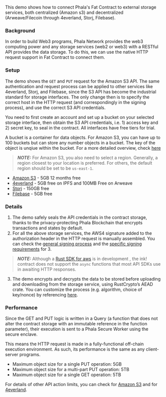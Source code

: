 This demo shows how to connect Phala's Fat Contract to external storage services, both centralized (Amazon s3) and decentralized (Arweave/Filecoin through 4everland, Storj, Filebase).

### Background
In order to build Web3 programs, Phala Network provides the web3 computing power and any storage services (web2 or web3) with a RESTful API provides the data storage. To do this, we can use the native HTTP request support in Fat Contract to connect them. 

### Setup
The demo shows the `GET` and `PUT` request for the Amazon S3 API. The same authentication and request process can be applied to other services like 4everland, Storj, and Filebase, since the S3 API has become the industrial standard for storage interfaces. The only change then is to specify the correct host in the HTTP request (and correspondingly in the signing process), and use the correct S3 API credentials.

You need to first create an account and set up a bucket on your selected storage interface, then obtain the S3 API credentials, i.e. 1) access key and 2) secret key, to seal in the contract. All interfaces have free tiers for trial.

A bucket is a container for data objects. For Amazon S3, you can have up to 100 buckets but can store any number objects in a bucket. The key of the object is unqiue within the bucket. For a more detailed overview, check [here](https://docs.aws.amazon.com/AmazonS3/latest/userguide/UsingBucket.html)

> **_NOTE:_** For Amazon S3, you also need to select a region. Generally, a region closest to your location is preferred. For others, the default region should be set to be `us-east-1`.

- [Amazon S3](https://aws.amazon.com/s3/) - 5GB 12 months free
- [4everland](https://www.4everland.org/bucket/) - 5GB free on IPFS and 100MB Free on Arweave
- [Storj](https://www.storj.io/) - 150GB free
- [Filebase](https://filebase.com/) - 5GB free

### Details
1. The demo safely seals the API credentials in the contract storage, thanks to the privacy-protecting Phala Blockchain that encrypts transactions and states by default.
2. For all the above storage services, the AWS4 signature added to the authorization header in the HTTP request is manually assembled. You can check the [general signing process](https://docs.aws.amazon.com/general/latest/gr/sigv4_signing.html) and the [specific signing requirements](https://docs.aws.amazon.com/AmazonS3/latest/API/sig-v4-header-based-auth.html) for 3. 
> **_NOTE:_** Although a [Rust SDK for aws](https://github.com/awslabs/aws-sdk-rust) is in development , the ink! contract does not support the `async` functions that most API SDKs use in awaiting HTTP responses.
3. The demo encrypts and decrypts the data to be stored before uploading and downloading from the storage service, using RustCrypto’s AEAD crate. You can customize the process (e.g. algorithm, choice of key/nonce) by referencing [here](https://github.com/RustCrypto/AEADs). 

### Performance

Since the GET and PUT logic is written in a Query (a function that does not alter the contract storage with an immutable reference in the function parameter), their execution is sent to a Phala Secure Worker using the secure enclave. 

This means the HTTP request is made in a fully-functional off-chain execution environment. As such, its performance is the same as any client-server programs.

- Maximum object size for a single PUT operation: 5GB
- Maximum object size for a multi-part PUT operation: 5TB
- Maximum object size for a single GET operation: 5TB

For details of other API action limits, you can check for [Amazon S3](https://docs.aws.amazon.com/AmazonS3/latest/userguide/upload-objects.html) and for [4everland](https://docs.4everland.org/bucket-api/#limits-of-s3-api).
